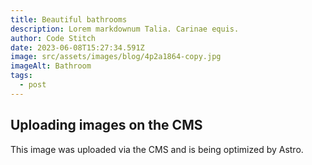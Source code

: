 ```yaml
---
title: Beautiful bathrooms
description: Lorem markdownum Talia. Carinae equis.
author: Code Stitch
date: 2023-06-08T15:27:34.591Z
image: src/assets/images/blog/4p2a1864-copy.jpg
imageAlt: Bathroom
tags:
  - post
---
```


## Uploading images on the CMS

This image was uploaded via the CMS and is being optimized by Astro.
